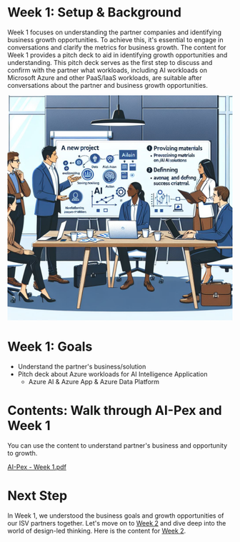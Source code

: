 # Week 1: Setup & Background
Week 1 focuses on understanding the partner companies and identifying business growth opportunities. To achieve this, it's essential to engage in conversations and clarify the metrics for business growth. The content for Week 1 provides a pitch deck to aid in identifying growth opportunities and understanding. This pitch deck serves as the first step to discuss and confirm with the partner what workloads, including AI workloads on Microsoft Azure and other PaaS/IaaS workloads, are suitable after conversations about the partner and business growth opportunities.

![alt text](image.png)

# Week 1: Goals
- Understand the partner's business/solution
- Pitch deck about Azure workloads for AI Intelligence Application
  - Azure AI & Azure App & Azure Data Platform

# Contents: Walk through AI-Pex and Week 1
You can use the content to understand partner's business and opportunity to growth.

[AI-Pex - Week 1.pdf](https://github.com/MamoruKuroda/AI-Pex-for-ISV-Partners/blob/7a6c82eaa82c48d917b289d4c5543622cbe7e852/Week1/AI-Pex%20-%20Week%201.pdf)

# Next Step
In Week 1, we understood the business goals and growth opportunities of our ISV partners together. Let's move on to [Week 2](https://github.com/MamoruKuroda/AI-Pex-for-ISV-Partners/blob/26fcbf6bc3fa855d8439ebf9b52526d26511f212/Week2/Readme.md) and dive deep into the world of design-led thinking. Here is the content for [Week 2](https://github.com/MamoruKuroda/AI-Pex-for-ISV-Partners/blob/26fcbf6bc3fa855d8439ebf9b52526d26511f212/Week2/Readme.md).

